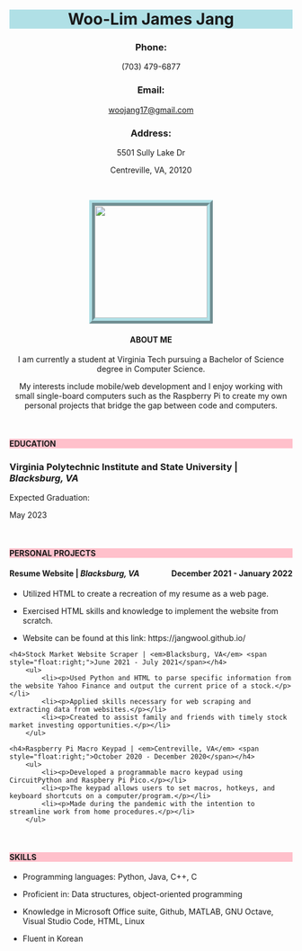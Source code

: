 <html lang="en">

<head>
    <meta charset="utf-8">
    <meta name="viewport" content="width=device-width, initial-scale=1.0, maximum-scale=1.0, user-scalable=no">	
    <meta name="author" content="Woo-Lim James Jang">
<title>TITLE</title>
</head>

<body>
<p style="background-image: url('back.jpg');">
<h1 align="center" style="background-color:powderblue;">Woo-Lim James Jang</h1>
    <h3 align="center">Phone:</h3> <p align="center">(703) 479-6877</p>
        <h3 align="center">Email:</h3> <p align="center"><a href="mailto:woojang17@gmail.com">woojang17@gmail.com</a></p>
            <h3 align="center">Address:</h3> <p align="center">5501 Sully Lake Dr</p> <p align="center">Centreville, VA, 20120</p>
                <br>
</p>

<style>
.center {
    display: block;
    margin-left: auto;
    margin-right: auto;
    width: 50%;
    width: 200px;
    height: 200px;
    border: 10px ridge powderblue;
}
</style>

<a href="https://lh3.googleusercontent.com/NN3tDiX_a5E5F2nNyKKoUWntVdjci2KpB1uXs01TpzB5SchbeCEaaHpMakckpd-VWXGyHn4UTolOBH697m0N9t-utWDrfTg0g5aVOkFZjXpBmUlnTY95ljFILBGoWZH7rK-cNFX7DA=s200-p-k?source=screenshot.guru">
    <img src="https://lh3.googleusercontent.com/NN3tDiX_a5E5F2nNyKKoUWntVdjci2KpB1uXs01TpzB5SchbeCEaaHpMakckpd-VWXGyHn4UTolOBH697m0N9t-utWDrfTg0g5aVOkFZjXpBmUlnTY95ljFILBGoWZH7rK-cNFX7DA=s200-p-k" class="center" /> </a>

<h4 align="center">ABOUT ME</h4>
    <p align="center">I am currently a student at Virginia Tech pursuing a Bachelor of Science degree in Computer Science.</p>
            <p align="center">My interests include mobile/web development and I enjoy working with small single-board computers such as the Raspberry Pi
            to create my own personal projects that bridge the gap between code and computers.</p>

<br>
<h4 style="background-color:pink;">EDUCATION</h4>
    <h3>Virginia Polytechnic Institute and State University | <em>Blacksburg, VA</em></h3>
        <p>Expected Graduation:</p>
                <p>May 2023</p>

<br>
<h4 style="background-color:pink;">PERSONAL PROJECTS</h4>
    <h4>Resume Website | <em>Blacksburg, VA</em> <span style="float:right;">December 2021 - January 2022</span></h4>
        <ul>
            <li><p>Utilized HTML to create a recreation of my resume as a web page.</p></li>
            <li><p>Exercised HTML skills and knowledge to implement the website from scratch.</p></li>
            <li><p>Website can be found at this link: https://jangwool.github.io/</p></li>
        </ul>       

    <h4>Stock Market Website Scraper | <em>Blacksburg, VA</em> <span style="float:right;">June 2021 - July 2021</span></h4>
        <ul>
            <li><p>Used Python and HTML to parse specific information from the website Yahoo Finance and output the current price of a stock.</p></li>
            <li><p>Applied skills necessary for web scraping and extracting data from websites.</p></li>
            <li><p>Created to assist family and friends with timely stock market investing opportunities.</p></li>
        </ul>

    <h4>Raspberry Pi Macro Keypad | <em>Centreville, VA</em> <span style="float:right;">October 2020 - December 2020</span></h4>
        <ul>
            <li><p>Developed a programmable macro keypad using CircuitPython and Raspbery Pi Pico.</p></li>
            <li><p>The keypad allows users to set macros, hotkeys, and keyboard shortcuts on a computer/program.</p></li>
            <li><p>Made during the pandemic with the intention to streamline work from home procedures.</p></li>
        </ul>

<br>
<h4 style="background-color:pink;">SKILLS</h4>
    <ul>
        <li><p>Programming languages: Python, Java, C++, C</p></li>
        <li><p>Proficient in: Data structures, object-oriented programming</p></li>
        <li><p>Knowledge in Microsoft Office suite, Github, MATLAB, GNU Octave, Visual Studio Code, HTML, Linux</p></li>
        <li><p>Fluent in Korean</p></li>
    </ul>

</body>
</html>
